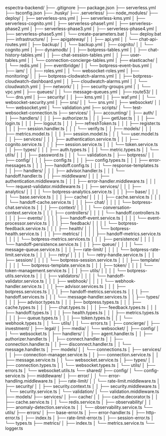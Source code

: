 espectra-backend/
├── .gitignore
├── package.json
├── serverless.yml
├── tsconfig.json
├── .husky/
├── .serverless/
├── node_modules/
├── deploy/
│   ├── serverless-sns.yml
│   ├── serverless-kms.yml
│   ├── serverless-cognito.yml
│   ├── serverless-phase1.yml
│   ├── serverless-phase2.yml
│   ├── serverless-phase3.yml
│   ├── serverless-phase4.yml
│   ├── serverless-phase5.yml
│   └── create-parameters.bat
│   └── deploy.bat
├── infrastructure/
│   ├── apigateway/
│   │   ├── api.yml
│   │   └── chat-api-routes.yml
│   ├── backup/
│   │   └── backup.yml
│   ├── cognito/
│   │   └── cognito.yml
│   ├── dynamodb/
│   │   ├── botpress-tables.yml
│   │   ├── chat-history-tables.yml
│   │   ├── chat-session-tables.yml
│   │   ├── user-tables.yml
│   │   └── connection-concierge-tables.yml
│   ├── elasticache/
│   │   └── redis.yml
│   ├── eventbridge/
│   │   └── botpress-event-bus.yml
│   ├── iam/
│   │   ├── roles.yml
│   │   └── websocket-roles.yml
│   ├── monitoring/
│   │   ├── botpress-clodwatch-alarms.yml
│   │   ├── botpress-cloudwatch-dashboard.yml
│   │   ├── cloudwatch-alarms.yml
│   │   └── cloudwatch.yml
│   ├── network/
│   │   ├── security-groups.yml
│   │   └── vpc.yml
│   ├── queues/
│   │   └── message-queues.yml
│   ├── route53/
│   │   └── dns.yml
│   ├── security/
│   │   ├── kms.yml
│   │   ├── waf.yml
│   │   └── websocket-security.yml
│   ├── sns/
│   │   └── sns.yml
│   ├── websocket/
│   │   └── websocket.yml
│   └── validation.yml
├── scripts/
│   └── test-websocket-connection.ts
├── services/
│   ├── accounting/
│   ├── auth/
│   │   ├── handlers/
│   │   │   ├── authorizer.ts
│   │   │   ├── getUser.ts
│   │   │   ├── login.ts
│   │   │   ├── logout.ts
│   │   │   ├── refreshToken.ts
│   │   │   ├── register.ts
│   │   │   ├── session.handler.ts
│   │   │   └── verify.ts 
│   │   ├── models/
│   │   │   ├── metrics.model.ts
│   │   │   ├── session.model.ts
│   │   │   └── user.model.ts
│   │   ├── services/
│   │   │   ├── authentication.service.ts
│   │   │   ├── cognito.service.ts
│   │   │   ├── session.service.ts
│   │   │   └── token.service.ts
│   │   ├── types/
│   │   │   ├── auth.types.ts
│   │   │   └── metric.types.ts
│   │   └── utils/
│   │   │   ├── password.ts
│   │   │   └── validation.ts 
│   ├── botpress/
│   │   ├── config/
│   │   │   ├── config.ts
│   │   │   ├── config.types.ts
│   │   │   ├── error-messages.ts
│   │   │   ├── handoff.config.ts
│   │   │   └── response-templates.ts
│   │   ├── handlers/
│   │   │   ├── advisor.handler.ts
│   │   │   └── handoff.handler.ts
│   │   ├── middleware/
│   │   │   ├── authentication.middleware.ts
│   │   │   ├── error-handler.middleware.ts
│   │   │   └── request-validator.middleware.ts
│   │   ├── services/
│   │   │   ├── analytics/
│   │   │   │   └── botpress-analytics.service.ts
│   │   │   ├── base/
│   │   │   │   └── base.service.ts
│   │   │   ├── cache/
│   │   │   │   ├── cache.service.ts
│   │   │   │   └── handoff-cache.service.ts
│   │   │   ├── chat/
│   │   │   │   └── botpress-chat.service.ts
│   │   │   ├── context/
│   │   │   │   └── conversation-context.service.ts
│   │   │   ├── controllers/
│   │   │   │   └── handoff.controllers.ts
│   │   │   ├── events/
│   │   │   │   ├── handoff-event.service.ts
│   │   │   │   └── event-processor.service.ts
│   │   │   ├── feedback/
│   │   │   │   └── botpress-feedback.service.ts
│   │   │   ├── health/
│   │   │   │   └── botpress-health.service.ts
│   │   │   ├── metrics/
│   │   │   │   ├── handoff-metrics.service.ts
│   │   │   │   └── botpress-metrics.services.ts
│   │   │   ├── persistence/
│   │   │   │   └── handoff-persistence.service.ts
│   │   │   ├── queue/
│   │   │   │   └── message-queue.service.ts
│   │   │   ├── rate-limit/
│   │   │   │   └── botpress-rate-limit.service.ts
│   │   │   ├── retry/
│   │   │   │   └── retry-handle.service.ts
│   │   │   ├── session/
│   │   │   │   └── botpress-session.service.ts
│   │   │   ├── template/
│   │   │   │   └── botpress-template.service.ts
│   │   │   ├── token/
│   │   │   │   └── token-management.service.ts
│   │   │   ├── utils/
│   │   │   │   └── botpress-utils.service.ts
│   │   │   ├── validators/
│   │   │   │   └── handoff-validator.service.ts
│   │   │   ├── webhook/
│   │   │   │   └── webhook-handler.service.ts
│   │   │   ├── advisor.services.ts
│   │   │   ├── botpress.services.ts
│   │   │   ├── handoff-metrics.services.ts
│   │   │   ├── handoff.services.ts
│   │   │   └── message-handler.services.ts
│   │   ├── types/
│   │   │   ├── advisor.types.ts
│   │   │   ├── botpress.types.ts
│   │   │   ├── cache.types.ts
│   │   │   ├── chat.types.ts
│   │   │   ├── feedback.types.ts
│   │   │   ├── handoff.types.ts
│   │   │   ├── health.types.ts
│   │   │   ├── metrics.types.ts
│   │   │   ├── queue.types.ts
│   │   │   ├── token.types.ts
│   │   │   └── webhook.types.ts
│   │   └── utils/
│   │       └── errors.ts
│   ├── concierge/
│   ├── investment/
│   ├── legal/
│   ├── media/
│   └── websocket/
│       ├── config/
│       │   └── websocket.ts
│       ├── handlers/
│       │   ├── agent.handler.ts
│       │   ├── authorizer.handler.ts
│       │   ├── connect.handler.ts
│       │   ├── connection.handler.ts
│       │   ├── disconnect.handler.ts
│       │   └── message.handler.ts
│       ├── models/
│       │   └── connections.ts
│       ├── services/
│       │   ├── connection-manager.service.ts
│       │   ├── connection.service.ts
│       │   ├── message.service.ts
│       │   └── websocket.service.ts
│       ├── types/
│       │   ├── connection.types.ts
│       │   └── websocket.types.ts
│       └── utils/
│           ├── errors.ts
│           └── websocket.utils.ts
└── shared/
    ├── config/
    │   └── config-service.ts
    ├── middleware/
    │   ├── error/
    │   │   └── error-handling.middleware.ts
    │   ├── rate-limit/
    │   │   └── rate-limit.middleware.ts
    │   ├── security/
    │   │   ├── security.context.ts
    │   │   ├── security.middleware.ts
    │   │   └── security.service.ts
    │   └── validation/
    │       └── validation.middleware.ts
    ├── models/
    ├── services/
    │   ├── cache/
    │   │   ├── cache.decorator.ts
    │   │   ├── cache.service.ts
    │   │   └── redis.service.ts
    │   ├── observability/
    │   │   ├── anomaly-detection.service.ts
    │   │   └── observability.service.ts
    └── utils/
        ├── errors/
        │   ├── base-error.ts
        │   ├── error-handler.ts
        │   ├── http-error.ts
        │   ├── index.ts
        │   ├── rate-limit-error.ts
        │   ├── session-error.ts
        │   └── types.ts
        ├── metrics/
        │   ├── index.ts
        │   └── metrics.service.ts
        └── logger.ts